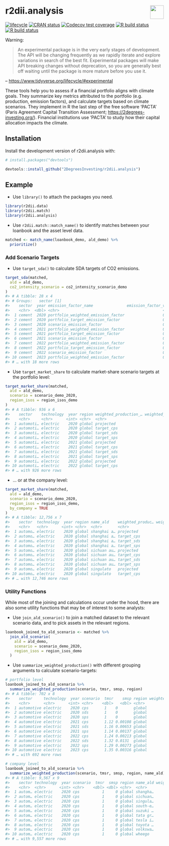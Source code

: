 
<!-- README.md is generated from README.Rmd. Please edit that file -->

# r2dii.analysis <a href='https://github.com/2DegreesInvesting/r2dii.analysis'><img src='https://imgur.com/A5ASZPE.png' align='right' height='43' /></a>

<!-- badges: start -->

[![lifecycle](https://img.shields.io/badge/lifecycle-experimental-orange.svg)](https://www.tidyverse.org/lifecycle/#experimental)
[![CRAN
status](https://www.r-pkg.org/badges/version/r2dii.analysis)](https://CRAN.R-project.org/package=r2dii.analysis)
[![Codecov test
coverage](https://codecov.io/gh/2degreesinvesting/r2dii.analysis/branch/master/graph/badge.svg)](https://codecov.io/gh/2degreesinvesting/r2dii.analysis?branch=master)
[![R build
status](https://github.com/2DegreesInvesting/r2dii.analysis/workflows/R-CMD-check/badge.svg)](https://github.com/2DegreesInvesting/r2dii.analysis/actions)
[![R build
status](https://github.com/2degreesinvesting/r2dii.analysis/workflows/R-CMD-check/badge.svg)](https://github.com/2degreesinvesting/r2dii.analysis/actions)
<!-- badges: end -->

Warning:

> An experimental package is in the very early stages of development.
> The API will be changing frequently as we rapidly iterate and explore
> variations in search of the best fit. Experimental packages will make
> API breaking changes without deprecation, so you are generally best
> off waiting until the package is more mature before you use it.

– <https://www.tidyverse.org/lifecycle/#experimental>

These tools help you to assess if a financial portfolio aligns with
climate goals. They summarize key metrics attributed to the portfolio
(e.g. production, emission factors), and calculate targets based on
climate scenarios. They implement in R the last step of the free
software ‘PACTA’ (Paris Agreement Capital Transition Assessment;
<https://2degrees-investing.org/>). Financial institutions use ‘PACTA’
to study how their capital allocation impacts the climate.

## Installation

Install the development version of r2dii.analysis with:

``` r
# install.packages("devtools")

devtools::install_github("2DegreesInvesting/r2dii.analysis")
```

## Example

  - Use `library()` to attach the packages you need.

<!-- end list -->

``` r
library(r2dii.data)
library(r2dii.match)
library(r2dii.analysis)
```

  - Use `r2dii.match::match_name()` to identify matches between your
    loanbook and the asset level data.

<!-- end list -->

``` r
matched <- match_name(loanbook_demo, ald_demo) %>%
  prioritize()
```

### Add Scenario Targets

  - Use `target_sda()` to calculate SDA targets of CO2 emissions.

<!-- end list -->

``` r
target_sda(matched,
  ald = ald_demo,
  co2_intensity_scenario = co2_intensity_scenario_demo
)
#> # A tibble: 28 x 4
#> # Groups:   sector [1]
#>    sector  year emission_factor_name               emission_factor_value
#>    <chr>  <dbl> <chr>                                              <dbl>
#>  1 cement  2020 portfolio_weighted_emission_factor                 0.664
#>  2 cement  2020 portfolio_target_emission_factor                   0.669
#>  3 cement  2020 scenario_emission_factor                           0.7  
#>  4 cement  2021 portfolio_weighted_emission_factor                 0.665
#>  5 cement  2021 portfolio_target_emission_factor                   0.612
#>  6 cement  2021 scenario_emission_factor                           0.64 
#>  7 cement  2022 portfolio_weighted_emission_factor                 0.666
#>  8 cement  2022 portfolio_target_emission_factor                   0.555
#>  9 cement  2022 scenario_emission_factor                           0.580
#> 10 cement  2023 portfolio_weighted_emission_factor                 0.667
#> # … with 18 more rows
```

  - Use `target_market_share` to calculate market-share scenario targets
    at the portfolio level:

<!-- end list -->

``` r
target_market_share(matched,
  ald = ald_demo,
  scenario = scenario_demo_2020,
  region_isos = region_isos_demo
)
#> # A tibble: 936 x 6
#>    sector    technology  year region weighted_production_… weighted_production_…
#>    <chr>     <chr>      <int> <chr>  <chr>                                 <dbl>
#>  1 automoti… electric    2020 global projected                           148935.
#>  2 automoti… electric    2020 global target_cps                          148935.
#>  3 automoti… electric    2020 global target_sds                          148935.
#>  4 automoti… electric    2020 global target_sps                          148935.
#>  5 automoti… electric    2021 global projected                           150875.
#>  6 automoti… electric    2021 global target_cps                          151589.
#>  7 automoti… electric    2021 global target_sds                          165045.
#>  8 automoti… electric    2021 global target_sps                          152307.
#>  9 automoti… electric    2022 global projected                           152816.
#> 10 automoti… electric    2022 global target_cps                          154188.
#> # … with 926 more rows
```

  - … or at the company level:

<!-- end list -->

``` r
target_market_share(matched,
  ald = ald_demo,
  scenario = scenario_demo_2020,
  region_isos = region_isos_demo,
  by_company = TRUE
)
#> # A tibble: 12,756 x 7
#>    sector  technology  year region name_ald    weighted_produc… weighted_produc…
#>    <chr>   <chr>      <int> <chr>  <chr>       <chr>                       <dbl>
#>  1 automo… electric    2020 global shanghai a… projected                   5140.
#>  2 automo… electric    2020 global shanghai a… target_cps                  5140.
#>  3 automo… electric    2020 global shanghai a… target_sds                  5140.
#>  4 automo… electric    2020 global shanghai a… target_sps                  5140.
#>  5 automo… electric    2020 global sichuan au… projected                   5985.
#>  6 automo… electric    2020 global sichuan au… target_cps                  5985.
#>  7 automo… electric    2020 global sichuan au… target_sds                  5985.
#>  8 automo… electric    2020 global sichuan au… target_sps                  5985.
#>  9 automo… electric    2020 global singulato   projected                   8674.
#> 10 automo… electric    2020 global singulato   target_cps                  8674.
#> # … with 12,746 more rows
```

### Utility Functions

While most of the joining and calculations occur under the hood, there
are also some utility functions that may be of interest to some
analysts:

  - Use `join_ald_scenario()` to join a matched dataset to the relevant
    scenario data, and to pick assets in the relevant regions.

<!-- end list -->

``` r
loanbook_joined_to_ald_scenario <- matched %>%
  join_ald_scenario(
    ald = ald_demo,
    scenario = scenario_demo_2020,
    region_isos = region_isos_demo
  )
```

  - Use `summarize_weighted_production()` with different grouping
    arguments to calculate scenario-targets:

<!-- end list -->

``` r
# portfolio level
loanbook_joined_to_ald_scenario %>%
  summarize_weighted_production(scenario, tmsr, smsp, region)
#> # A tibble: 702 x 8
#>    sector     technology  year scenario  tmsr    smsp region weighted_production
#>    <chr>      <chr>      <int> <chr>    <dbl>   <dbl> <chr>                <dbl>
#>  1 automotive electric    2020 cps       1    0       global             148935.
#>  2 automotive electric    2020 sds       1    0       global             148935.
#>  3 automotive electric    2020 sps       1    0       global             148935.
#>  4 automotive electric    2021 cps       1.12 0.00108 global             150875.
#>  5 automotive electric    2021 sds       1.16 0.00653 global             150875.
#>  6 automotive electric    2021 sps       1.14 0.00137 global             150875.
#>  7 automotive electric    2022 cps       1.24 0.00213 global             152816.
#>  8 automotive electric    2022 sds       1.32 0.0131  global             152816.
#>  9 automotive electric    2022 sps       1.29 0.00273 global             152816.
#> 10 automotive electric    2023 cps       1.35 0.00316 global             154757.
#> # … with 692 more rows

# company level
loanbook_joined_to_ald_scenario %>%
  summarize_weighted_production(scenario, tmsr, smsp, region, name_ald)
#> # A tibble: 9,567 x 9
#>    sector technology  year scenario  tmsr  smsp region name_ald weighted_produc…
#>    <chr>  <chr>      <int> <chr>    <dbl> <dbl> <chr>  <chr>               <dbl>
#>  1 autom… electric    2020 cps          1     0 global shangha…            5140.
#>  2 autom… electric    2020 cps          1     0 global sichuan…            5985.
#>  3 autom… electric    2020 cps          1     0 global singula…            8674.
#>  4 autom… electric    2020 cps          1     0 global south-e…           14409.
#>  5 autom… electric    2020 cps          1     0 global suzuki …            6019.
#>  6 autom… electric    2020 cps          1     0 global tata gr…             876.
#>  7 autom… electric    2020 cps          1     0 global tesla i…            6208.
#>  8 autom… electric    2020 cps          1     0 global toyota …           19860.
#>  9 autom… electric    2020 cps          1     0 global volkswa…            9258.
#> 10 autom… electric    2020 cps          1     0 global wheego              9804.
#> # … with 9,557 more rows
```
